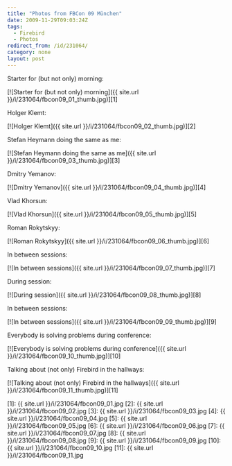 ```yaml
---
title: "Photos from FBCon 09 München"
date: 2009-11-29T09:03:24Z
tags:
  - Firebird
  - Photos
redirect_from: /id/231064/
category: none
layout: post
---
```

Starter for (but not only) morning:

[![Starter for (but not only) morning]({{ site.url }}/i/231064/fbcon09_01_thumb.jpg)][1]

Holger Klemt:

[![Holger Klemt]({{ site.url }}/i/231064/fbcon09_02_thumb.jpg)][2]

Stefan Heymann doing the same as me:

[![Stefan Heymann doing the same as me]({{ site.url }}/i/231064/fbcon09_03_thumb.jpg)][3]

Dmitry Yemanov:

[![Dmitry Yemanov]({{ site.url }}/i/231064/fbcon09_04_thumb.jpg)][4]

Vlad Khorsun:

[![Vlad Khorsun]({{ site.url }}/i/231064/fbcon09_05_thumb.jpg)][5]

Roman Rokytskyy:

[![Roman Rokytskyy]({{ site.url }}/i/231064/fbcon09_06_thumb.jpg)][6]

In between sessions:

[![In between sessions]({{ site.url }}/i/231064/fbcon09_07_thumb.jpg)][7]

During session:

[![During session]({{ site.url }}/i/231064/fbcon09_08_thumb.jpg)][8]

In between sessions:

[![In between sessions]({{ site.url }}/i/231064/fbcon09_09_thumb.jpg)][9]

Everybody is solving problems during conference:

[![Everybody is solving problems during conference]({{ site.url }}/i/231064/fbcon09_10_thumb.jpg)][10]

Talking about (not only) Firebird in the hallways:

[![Talking about (not only) Firebird in the hallways]({{ site.url }}/i/231064/fbcon09_11_thumb.jpg)][11]

[1]: {{ site.url }}/i/231064/fbcon09_01.jpg
[2]: {{ site.url }}/i/231064/fbcon09_02.jpg
[3]: {{ site.url }}/i/231064/fbcon09_03.jpg
[4]: {{ site.url }}/i/231064/fbcon09_04.jpg
[5]: {{ site.url }}/i/231064/fbcon09_05.jpg
[6]: {{ site.url }}/i/231064/fbcon09_06.jpg
[7]: {{ site.url }}/i/231064/fbcon09_07.jpg
[8]: {{ site.url }}/i/231064/fbcon09_08.jpg
[9]: {{ site.url }}/i/231064/fbcon09_09.jpg
[10]: {{ site.url }}/i/231064/fbcon09_10.jpg
[11]: {{ site.url }}/i/231064/fbcon09_11.jpg
